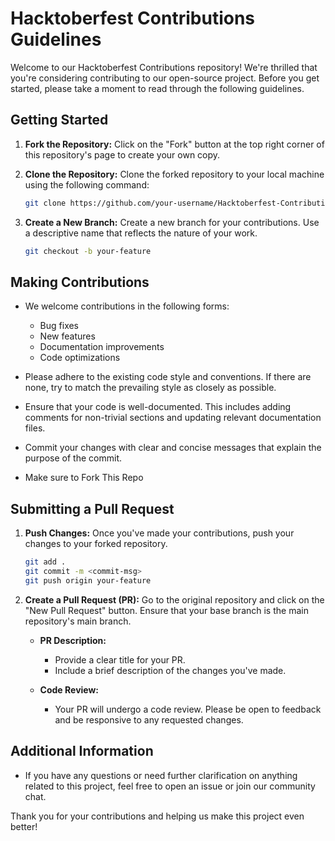 # Hacktoberfest Contributions Guidelines

Welcome to our Hacktoberfest Contributions repository! We're thrilled that you're considering contributing to our open-source project. Before you get started, please take a moment to read through the following guidelines.

## Getting Started

1. **Fork the Repository:** Click on the "Fork" button at the top right corner of this repository's page to create your own copy.

2. **Clone the Repository:** Clone the forked repository to your local machine using the following command:

    ```bash
    git clone https://github.com/your-username/Hacktoberfest-Contributions.git
    ```

3. **Create a New Branch:** Create a new branch for your contributions. Use a descriptive name that reflects the nature of your work.

    ```bash
    git checkout -b your-feature
    ```

## Making Contributions

- We welcome contributions in the following forms:
  - Bug fixes
  - New features
  - Documentation improvements
  - Code optimizations

- Please adhere to the existing code style and conventions. If there are none, try to match the prevailing style as closely as possible.

- Ensure that your code is well-documented. This includes adding comments for non-trivial sections and updating relevant documentation files.

- Commit your changes with clear and concise messages that explain the purpose of the commit.

-  Make sure to Fork This Repo

## Submitting a Pull Request

1. **Push Changes:** Once you've made your contributions, push your changes to your forked repository.

    ```bash
    git add .
    git commit -m <commit-msg>
    git push origin your-feature
    ```

2. **Create a Pull Request (PR):** Go to the original repository and click on the "New Pull Request" button. Ensure that your base branch is the main repository's main branch.

    - **PR Description:**
      - Provide a clear title for your PR.
      - Include a brief description of the changes you've made.

    - **Code Review:**
      - Your PR will undergo a code review. Please be open to feedback and be responsive to any requested changes.

## Additional Information

- If you have any questions or need further clarification on anything related to this project, feel free to open an issue or join our community chat.

Thank you for your contributions and helping us make this project even better!

